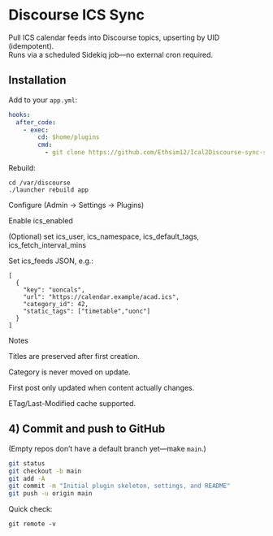 # Discourse ICS Sync

Pull ICS calendar feeds into Discourse topics, upserting by UID (idempotent).  
Runs via a scheduled Sidekiq job—no external cron required.

## Installation

Add to your `app.yml`:
```yaml
hooks:
  after_code:
    - exec:
        cd: $home/plugins
        cmd:
          - git clone https://github.com/Ethsim12/Ical2Discourse-sync-script.git
```

Rebuild:

```
cd /var/discourse
./launcher rebuild app
```

Configure (Admin → Settings → Plugins)

Enable ics_enabled

(Optional) set ics_user, ics_namespace, ics_default_tags, ics_fetch_interval_mins

Set ics_feeds JSON, e.g.:

```
[
  {
    "key": "uoncals",
    "url": "https://calendar.example/acad.ics",
    "category_id": 42,
    "static_tags": ["timetable","uonc"]
  }
]
```

Notes

Titles are preserved after first creation.

Category is never moved on update.

First post only updated when content actually changes.

ETag/Last-Modified cache supported.


## 4) Commit and push to GitHub
(Empty repos don’t have a default branch yet—make `main`.)

```bash
git status
git checkout -b main
git add -A
git commit -m "Initial plugin skeleton, settings, and README"
git push -u origin main
```

Quick check:

```
git remote -v
```


